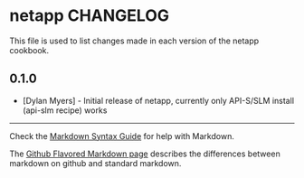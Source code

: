 netapp CHANGELOG
================

This file is used to list changes made in each version of the netapp cookbook.

0.1.0
-----
- [Dylan Myers] - Initial release of netapp, currently only API-S/SLM install (api-slm recipe) works

- - -
Check the [Markdown Syntax Guide](http://daringfireball.net/projects/markdown/syntax) for help with Markdown.

The [Github Flavored Markdown page](http://github.github.com/github-flavored-markdown/) describes the differences between markdown on github and standard markdown.

